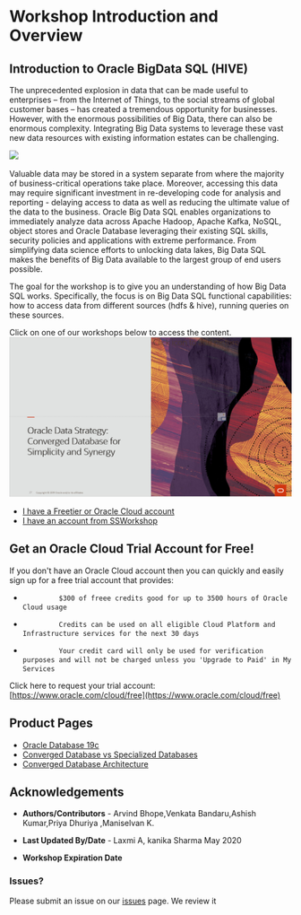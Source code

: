 # Workshop Introduction and Overview #

## Introduction to Oracle BigData SQL (HIVE) ##


The unprecedented explosion in data that can be made useful to enterprises – from the Internet of Things, to the social streams of global customer bases – has created a tremendous opportunity for businesses. However, with the enormous possibilities of Big Data, there can also be enormous complexity. Integrating Big Data systems to leverage these vast new data resources with existing information estates can be challenging. 


![](.images/intro.PNG)

Valuable data may be stored in a system separate from where the majority of business-critical operations take place. Moreover, accessing this data may require significant investment in re-developing code for analysis and reporting - delaying access to data as well as reducing the ultimate value of the data to the business.
Oracle Big Data SQL enables organizations to immediately analyze data across Apache Hadoop, Apache Kafka, NoSQL, object stores and Oracle Database leveraging their existing SQL skills, security policies and applications with extreme performance. From simplifying data science efforts to unlocking data lakes, Big Data SQL makes the benefits of Big Data available to the largest group of end users possible.


The goal for the workshop is to give you an understanding of how Big Data SQL works. Specifically, the focus is on Big Data SQL functional capabilities: how to access data from different sources (hdfs & hive), running queries on these sources.



[](youtube:TE1DyzPqY0I)

Click on one of our workshops below to access the content. 
[![](./images/converged-database.png)](https://oracle.github.io/learning-library/data-management-library/database/multitenant/freetier/index.html)  

- [I have a Freetier or Oracle Cloud account](https://oracle.github.io/learning-library/data-management-library/database/multitenant/freetier/index.html)
- [I have an account from SSWorkshop](https://oracle.github.io/learning-library/data-management-library/database/multitenant/ssworkshop/index.html)


## Get an Oracle Cloud Trial Account for Free!
If you don't have an Oracle Cloud account then you can quickly and easily sign up for a free trial account that provides:
-              $300 of freee credits good for up to 3500 hours of Oracle Cloud usage
-              Credits can be used on all eligible Cloud Platform and Infrastructure services for the next 30 days
-              Your credit card will only be used for verification purposes and will not be charged unless you 'Upgrade to Paid' in My Services

Click here to request your trial account: [https://www.oracle.com/cloud/free](https://www.oracle.com/cloud/free)



## Product Pages
- [Oracle Database 19c](https://www.oracle.com/database/)
- [Converged Database vs Specialized Databases](https://www.youtube.com/watch?v=Sbbw2mcrfiA)
- [Converged Database Architecture](https://www.youtube.com/watch?v=9d76-LhgMQs)



## Acknowledgements

- **Authors/Contributors** - Arvind Bhope,Venkata Bandaru,Ashish Kumar,Priya Dhuriya ,Maniselvan K.

- **Last Updated By/Date** - Laxmi A, kanika Sharma May 2020

- **Workshop Expiration Date**


### Issues?
Please submit an issue on our [issues](https://github.com/oracle/learning-library/issues) page. We review it
